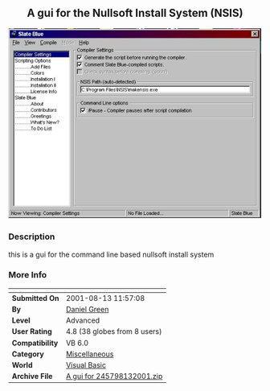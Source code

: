 ﻿<div align="center">

## A gui for the Nullsoft Install System \(NSIS\)

<img src="PIC20018131419104908.jpg">
</div>

### Description

this is a gui for the command line based nullsoft install system
 
### More Info
 


<span>             |<span>
---                |---
**Submitted On**   |2001-08-13 11:57:08
**By**             |[Daniel Green](https://github.com/Planet-Source-Code/PSCIndex/blob/master/ByAuthor/daniel-green.md)
**Level**          |Advanced
**User Rating**    |4.8 (38 globes from 8 users)
**Compatibility**  |VB 6\.0
**Category**       |[Miscellaneous](https://github.com/Planet-Source-Code/PSCIndex/blob/master/ByCategory/miscellaneous__1-1.md)
**World**          |[Visual Basic](https://github.com/Planet-Source-Code/PSCIndex/blob/master/ByWorld/visual-basic.md)
**Archive File**   |[A gui for 245798132001\.zip](https://github.com/Planet-Source-Code/daniel-green-a-gui-for-the-nullsoft-install-system-nsis__1-26151/archive/master.zip)








